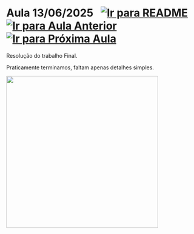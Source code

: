 # Aula 13/06/2025 &nbsp; [![Ir para README](https://img.shields.io/badge/Indice-Verde?style=for-the-badge)](../README.md#indice) &nbsp; [![Ir para Aula Anterior](https://img.shields.io/badge/Anterior-Aula%2012-007ACC?style=for-the-badge)](../aulas/06-06-2025.md) [![Ir para Próxima Aula](https://img.shields.io/badge/Próxima-Aula%2013-007ACC?style=for-the-badge)](../aulas/16-06-2025.md)

<p> 
  Resolução do trabalho Final.
</p> 

<p> 
Praticamente terminamos, faltam apenas detalhes simples.
</p>

<img src="" width="400" />

